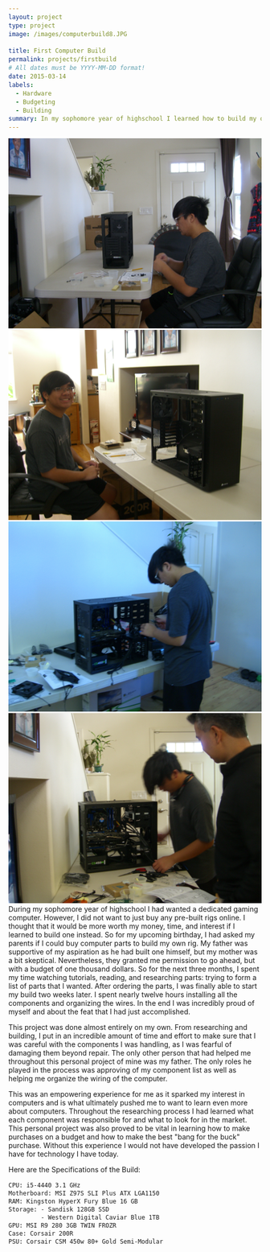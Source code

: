 ```yaml
---
layout: project
type: project
image: /images/computerbuild8.JPG
      
title: First Computer Build
permalink: projects/firstbuild
# All dates must be YYYY-MM-DD format!
date: 2015-03-14
labels:
  - Hardware
  - Budgeting
  - Building
summary: In my sophomore year of highschool I learned how to build my own computer.
---
```


<div class="ui small rounded images">
  <img src="../images/computerbuild1.JPG">
  <img src="../images/computerbuild2.jpg">
  <img src="../images/computerbuild5.JPG">
  <img src="../images/computerbuild6.JPG">
</div>
During my sophomore year of highschool I had wanted a dedicated gaming computer. However, I did not want to just buy any pre-built rigs 
online. I thought that it would be more worth my money, time, and interest if I learned to build one instead. So for my upcoming 
birthday, I had asked my parents if I could buy computer parts to build my own rig. My father was supportive of my aspiration as he had 
built one himself, but my mother was a bit skeptical. Nevertheless, they granted me permission to go ahead, but with a budget of one 
thousand dollars. So for the next three months, I spent my time watching tutorials, reading, and researching parts: trying to form a 
list of parts that I wanted. After ordering the parts, I was finally able to start my build two weeks later. I spent nearly twelve hours 
installing all the components and organizing the wires. In the end I was incredibly proud of myself and about the feat that I had 
just accomplished.

This project was done almost entirely on my own. From researching and building, I put in an incredible amount of time and effort to make 
sure that I was careful with the components I was handling, as I was fearful of damaging them beyond repair. The only other person that 
had helped me throughout this personal project of mine was my father. The only roles he played in the process was approving of my
component list as well as helping me organize the wiring of the computer. 

This was an empowering experience for me as it sparked my interest in computers and is what ultimately pushed me to want to learn even
more about computers. Throughout the researching process I had learned what each component was responsible for and what to look for in
the market. This personal project was also proved to be vital in learning how to make purchases on a budget and how to make the best 
"bang for the buck" purchase. Without this experience I would not have developed the passion I have for technology I have today. 



Here are the Specifications of the Build:

```
CPU: i5-4440 3.1 GHz
Motherboard: MSI Z97S SLI Plus ATX LGA1150
RAM: Kingston HyperX Fury Blue 16 GB
Storage: - Sandisk 128GB SSD
         - Western Digital Caviar Blue 1TB
GPU: MSI R9 280 3GB TWIN FROZR
Case: Corsair 200R
PSU: Corsair CSM 450w 80+ Gold Semi-Modular
```


